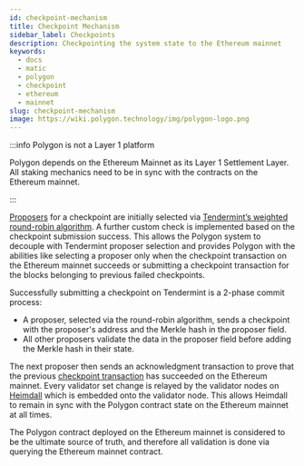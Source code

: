 ```yaml
---
id: checkpoint-mechanism
title: Checkpoint Mechanism
sidebar_label: Checkpoints
description: Checkpointing the system state to the Ethereum mainnet
keywords:
  - docs
  - matic
  - polygon
  - checkpoint
  - ethereum
  - mainnet
slug: checkpoint-mechanism
image: https://wiki.polygon.technology/img/polygon-logo.png
---
```


:::info Polygon is not a Layer 1 platform

Polygon depends on the Ethereum Mainnet as its Layer 1 Settlement Layer. All staking mechanics need to be in sync with the contracts on the Ethereum mainnet.

:::

[Proposers](/docs/maintain/glossary.md#proposer) for a checkpoint are initially selected via [Tendermint’s weighted round-robin algorithm](https://docs.tendermint.com/master/spec/consensus/proposer-selection.html). A further custom check is implemented based on the checkpoint submission success. This allows the Polygon system to decouple with Tendermint proposer selection and provides Polygon with the abilities like selecting a proposer only when the checkpoint transaction on the Ethereum mainnet succeeds or submitting a checkpoint transaction for the blocks belonging to previous failed checkpoints.

Successfully submitting a checkpoint on Tendermint is a 2-phase commit process:

* A proposer, selected via the round-robin algorithm, sends a checkpoint with the proposer's address and the Merkle hash in the proposer field.
* All other proposers validate the data in the proposer field before adding the Merkle hash in their state.

The next proposer then sends an acknowledgment transaction to prove that the previous [checkpoint transaction](/docs/maintain/glossary.md#checkpoint-transaction) has succeeded on the Ethereum mainnet. Every validator set change is relayed by the validator nodes on [Heimdall](/docs/maintain/glossary.md#heimdall) which is embedded onto the validator node. This allows Heimdall to remain in sync with the Polygon contract state on the Ethereum mainnet at all times.

The Polygon contract deployed on the Ethereum mainnet is considered to be the ultimate source of truth, and therefore all validation is done via querying the Ethereum mainnet contract.
